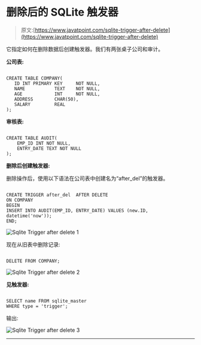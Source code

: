 # 删除后的 SQLite 触发器

> 原文:[https://www.javatpoint.com/sqlite-trigger-after-delete](https://www.javatpoint.com/sqlite-trigger-after-delete)

它指定如何在删除数据后创建触发器。我们有两张桌子公司和审计。

**公司表:**

```

CREATE TABLE COMPANY(
   ID INT PRIMARY KEY     NOT NULL,
   NAME           TEXT    NOT NULL,
   AGE            INT     NOT NULL,
   ADDRESS        CHAR(50),
   SALARY         REAL
);

```

**审核表:**

```

CREATE TABLE AUDIT(
    EMP_ID INT NOT NULL,
    ENTRY_DATE TEXT NOT NULL
); 

```

**删除后创建触发器:**

删除操作后，使用以下语法在公司表中创建名为“after_del”的触发器。

```

CREATE TRIGGER after_del  AFTER DELETE  
ON COMPANY
BEGIN
INSERT INTO AUDIT(EMP_ID, ENTRY_DATE) VALUES (new.ID, datetime('now'));
END;

```

![Sqlite Trigger after delete 1](../Images/6549be6073e77aac337bf1d5ac8b1707.png)

现在从旧表中删除记录:

```

DELETE FROM COMPANY;

```

![Sqlite Trigger after delete 2](../Images/82bd2fd45fd8aad951a8ace94cf33f62.png)

**见触发器:**

```

SELECT name FROM sqlite_master
WHERE type = 'trigger'; 

```

输出:

![Sqlite Trigger after delete 3](../Images/43ce9efd35c611bd51db17eca538f243.png)

* * *